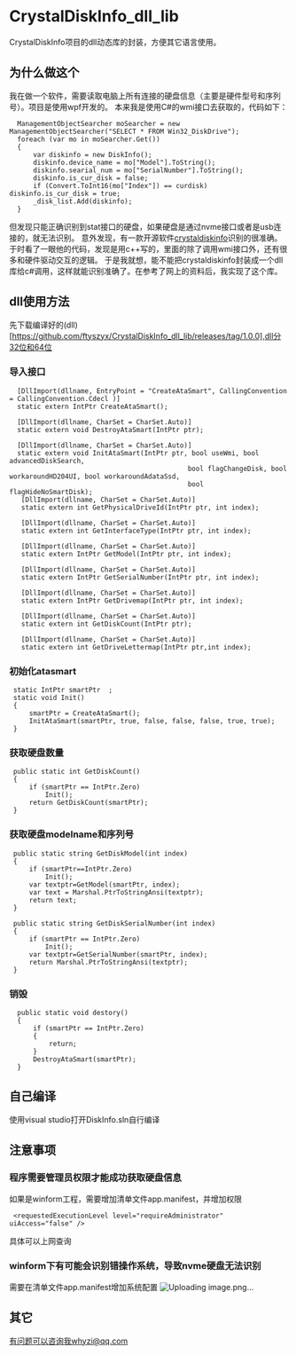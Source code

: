 # CrystalDiskInfo_dll_lib

CrystalDiskInfo项目的dll动态库的封装，方便其它语言使用。

## 为什么做这个

我在做一个软件，需要读取电脑上所有连接的硬盘信息（主要是硬件型号和序列号）。项目是使用wpf开发的。
本来我是使用C#的wmi接口去获取的，代码如下：
```
  ManagementObjectSearcher moSearcher = new ManagementObjectSearcher("SELECT * FROM Win32_DiskDrive");
  foreach (var mo in moSearcher.Get())
  {
      var diskinfo = new DiskInfo();
      diskinfo.device_name = mo["Model"].ToString();
      diskinfo.searial_num = mo["SerialNumber"].ToString();
      diskinfo.is_cur_disk = false;
      if (Convert.ToInt16(mo["Index"]) == curdisk) diskinfo.is_cur_disk = true;
      _disk_list.Add(diskinfo);
  }
```
但发现只能正确识别到stat接口的硬盘，如果硬盘是通过nvme接口或者是usb连接的，就无法识别。
意外发现，有一款开源软件[crystaldiskinfo](https://github.com/hiyohiyo/CrystalDiskInfo)识别的很准确。于时看了一眼他的代码，发现是用c++写的，里面的除了调用wmi接口外，还有很多和硬件驱动交互的逻辑。
于是我就想，能不能把crystaldiskinfo封装成一个dll库给c#调用，这样就能识别准确了。在参考了网上的资料后，我实现了这个库。

## dll使用方法

先下载编译好的(dll)[https://github.com/ftyszyx/CrystalDiskInfo_dll_lib/releases/tag/1.0.0],dll分32位和64位

### 导入接口

```
  [DllImport(dllname, EntryPoint = "CreateAtaSmart", CallingConvention = CallingConvention.Cdecl )]
  static extern IntPtr CreateAtaSmart();

  [DllImport(dllname, CharSet = CharSet.Auto)]
  static extern void DestroyAtaSmart(IntPtr ptr);

  [DllImport(dllname, CharSet = CharSet.Auto)]
  static extern void InitAtaSmart(IntPtr ptr, bool useWmi, bool advancedDiskSearch,
                                             bool flagChangeDisk, bool workaroundHD204UI, bool workaroundAdataSsd,
                                             bool flagHideNoSmartDisk);
   [DllImport(dllname, CharSet = CharSet.Auto)]
   static extern int GetPhysicalDriveId(IntPtr ptr, int index);

   [DllImport(dllname, CharSet = CharSet.Auto)]
   static extern int GetInterfaceType(IntPtr ptr, int index);

   [DllImport(dllname, CharSet = CharSet.Auto)]
   static extern IntPtr GetModel(IntPtr ptr, int index);

   [DllImport(dllname, CharSet = CharSet.Auto)]
   static extern IntPtr GetSerialNumber(IntPtr ptr, int index);

   [DllImport(dllname, CharSet = CharSet.Auto)]
   static extern IntPtr GetDrivemap(IntPtr ptr, int index);

   [DllImport(dllname, CharSet = CharSet.Auto)]
   static extern int GetDiskCount(IntPtr ptr);

   [DllImport(dllname, CharSet = CharSet.Auto)]
   static extern int GetDriveLettermap(IntPtr ptr,int index);
```

### 初始化atasmart

```
 static IntPtr smartPtr  ;
 static void Init()
 {
     smartPtr = CreateAtaSmart();
     InitAtaSmart(smartPtr, true, false, false, false, true, true);
 }
```

### 获取硬盘数量

```
 public static int GetDiskCount()
 {
     if (smartPtr == IntPtr.Zero)
         Init();
     return GetDiskCount(smartPtr);
 }
```

### 获取硬盘modelname和序列号
```
 public static string GetDiskModel(int index)
 {
     if (smartPtr==IntPtr.Zero)
         Init();
     var textptr=GetModel(smartPtr, index);
     var text = Marshal.PtrToStringAnsi(textptr);
     return text;
 }

 public static string GetDiskSerialNumber(int index)
 {
     if (smartPtr == IntPtr.Zero)
         Init();
     var textptr=GetSerialNumber(smartPtr, index);
     return Marshal.PtrToStringAnsi(textptr);
 }
```

### 销毁
```
  public static void destory()
  {
      if (smartPtr == IntPtr.Zero)
      {
          return;
      }
      DestroyAtaSmart(smartPtr);
  }
```

## 自己编译

使用visual studio打开DiskInfo.sln自行编译

## 注意事项

### 程序需要管理员权限才能成功获取硬盘信息

如果是winform工程，需要增加清单文件app.manifest，并增加权限
```
 <requestedExecutionLevel level="requireAdministrator" uiAccess="false" />
```
具体可以上网查询

### winform下有可能会识别错操作系统，导致nvme硬盘无法识别
需要在清单文件app.manifest增加系统配置
![Uploading image.png…]()




## 其它

有问题可以咨询我whyzi@qq.com
